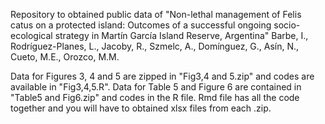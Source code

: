 Repository to obtained public data of "Non-lethal management of Felis catus on a protected island: Outcomes of a successful ongoing socio-ecological strategy in Martín García Island Reserve, Argentina" 
Barbe, I., Rodríguez-Planes, L., Jacoby, R., Szmelc, A., Domínguez, G., Asín, N., Cueto, M.E., Orozco, M.M.

Data for Figures 3, 4 and 5 are zipped in "Fig3,4 and 5.zip" and codes are available in "Fig3,4,5.R". Data for Table 5 and Figure 6 are contained in "Table5 and Fig6.zip" and codes in the R file. Rmd file has all the code together and you will have to obtained xlsx files from each .zip.

